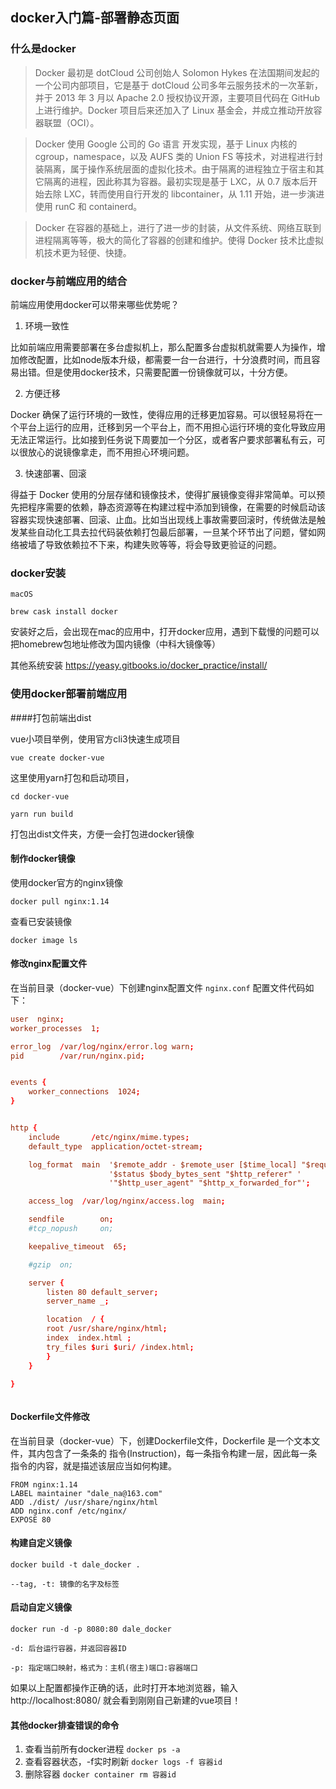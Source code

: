 ## docker入门篇-部署静态页面

### 什么是docker

>Docker 最初是 dotCloud 公司创始人 Solomon Hykes 在法国期间发起的一个公司内部项目，它是基于 dotCloud 公司多年云服务技术的一次革新，并于 2013 年 3 月以 Apache 2.0 授权协议开源，主要项目代码在 GitHub 上进行维护。Docker 项目后来还加入了 Linux 基金会，并成立推动开放容器联盟（OCI）。

>Docker 使用 Google 公司的 Go 语言 开发实现，基于 Linux 内核的 cgroup，namespace，以及 AUFS 类的 Union FS 等技术，对进程进行封装隔离，属于操作系统层面的虚拟化技术。由于隔离的进程独立于宿主和其它隔离的进程，因此称其为容器。最初实现是基于 LXC，从 0.7 版本后开始去除 LXC，转而使用自行开发的 libcontainer，从 1.11 开始，进一步演进使用 runC 和 containerd。

>Docker 在容器的基础上，进行了进一步的封装，从文件系统、网络互联到进程隔离等等，极大的简化了容器的创建和维护。使得 Docker 技术比虚拟机技术更为轻便、快捷。


### docker与前端应用的结合

前端应用使用docker可以带来哪些优势呢？

1. 环境一致性

比如前端应用需要部署在多台虚拟机上，那么配置多台虚拟机就需要人为操作，增加修改配置，比如node版本升级，都需要一台一台进行，十分浪费时间，而且容易出错。但是使用docker技术，只需要配置一份镜像就可以，十分方便。

2. 方便迁移

Docker 确保了运行环境的一致性，使得应用的迁移更加容易。可以很轻易将在一个平台上运行的应用，迁移到另一个平台上，而不用担心运行环境的变化导致应用无法正常运行。比如接到任务说下周要加一个分区，或者客户要求部署私有云，可以很放心的说镜像拿走，而不用担心环境问题。

3. 快速部署、回滚

得益于 Docker 使用的分层存储和镜像技术，使得扩展镜像变得非常简单。可以预先把程序需要的依赖，静态资源等在构建过程中添加到镜像，在需要的时候启动该容器实现快速部署、回滚、止血。比如当出现线上事故需要回滚时，传统做法是触发某些自动化工具去拉代码装依赖打包最后部署，一旦某个环节出了问题，譬如网络被墙了导致依赖拉不下来，构建失败等等，将会导致更验证的问题。

### docker安装

`macOS`

`brew cask install docker`

安装好之后，会出现在mac的应用中，打开docker应用，遇到下载慢的问题可以把homebrew包地址修改为国内镜像（中科大镜像等）

其他系统安装 https://yeasy.gitbooks.io/docker_practice/install/


### 使用docker部署前端应用

####打包前端出dist

vue小项目举例，使用官方cli3快速生成项目

` vue create docker-vue ` 

这里使用yarn打包和启动项目，

` cd docker-vue ` 

` yarn run build ` 

打包出dist文件夹，方便一会打包进docker镜像

#### 制作docker镜像

使用docker官方的nginx镜像

` docker pull nginx:1.14 `

查看已安装镜像

` docker image ls `


#### 修改nginx配置文件

在当前目录（docker-vue）下创建nginx配置文件 `nginx.conf`
配置文件代码如下：

```conf
user  nginx;
worker_processes  1;

error_log  /var/log/nginx/error.log warn;
pid        /var/run/nginx.pid;


events {
    worker_connections  1024;
}


http {
    include       /etc/nginx/mime.types;
    default_type  application/octet-stream;

    log_format  main  '$remote_addr - $remote_user [$time_local] "$request" '
                      '$status $body_bytes_sent "$http_referer" '
                      '"$http_user_agent" "$http_x_forwarded_for"';

    access_log  /var/log/nginx/access.log  main;

    sendfile        on;
    #tcp_nopush     on;

    keepalive_timeout  65;

    #gzip  on;

    server {
        listen 80 default_server;
        server_name _;

        location  / {
        root /usr/share/nginx/html;
        index  index.html ;
        try_files $uri $uri/ /index.html;
        }
    }

}



```

#### Dockerfile文件修改

在当前目录（docker-vue）下，创建Dockerfile文件，Dockerfile 是一个文本文件，其内包含了一条条的 指令(Instruction)，每一条指令构建一层，因此每一条指令的内容，就是描述该层应当如何构建。

```
FROM nginx:1.14
LABEL maintainer "dale_na@163.com"
ADD ./dist/ /usr/share/nginx/html
ADD nginx.conf /etc/nginx/
EXPOSE 80

```

#### 构建自定义镜像


` docker build -t dale_docker . ` 

`--tag, -t: 镜像的名字及标签`


#### 启动自定义镜像

`docker run -d -p 8080:80 dale_docker `

`-d: 后台运行容器，并返回容器ID`

`-p: 指定端口映射，格式为：主机(宿主)端口:容器端口`



如果以上配置都操作正确的话，此时打开本地浏览器，输入
http://localhost:8080/ 就会看到刚刚自己新建的vue项目！

#### 其他docker排查错误的命令

1. 查看当前所有docker进程 `docker ps -a`
2. 查看容器状态，-f实时刷新 `docker logs -f 容器id`
3. 删除容器 `docker container rm 容器id`



